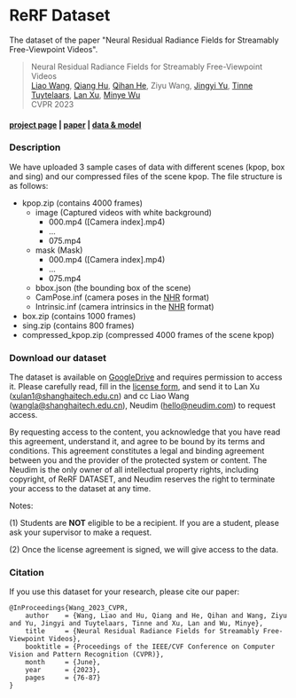 # ReRF Dataset
The dataset of the paper "Neural Residual Radiance Fields for Streamably Free-Viewpoint Videos".

> Neural Residual Radiance Fields for Streamably Free-Viewpoint Videos   
> [Liao Wang](https://aoliao12138.github.io/), [Qiang Hu](https://qianghu-huber.github.io/qianghuhomepage/), 
>[Qihan He](https://www.linkedin.com/in/qihan-he-a378a61b7/), Ziyu Wang, [Jingyi Yu](http://www.yu-jingyi.com/),
>[Tinne Tuytelaars](https://homes.esat.kuleuven.be/~tuytelaa/), [Lan Xu](https://www.xu-lan.com/index.html), [Minye Wu](https://wuminye.com/)  
> CVPR 2023
> 

#### [project page](https://aoliao12138.github.io/ReRF/) | [paper](https://arxiv.org/abs/2304.04452) | [data & model](https://github.com/aoliao12138/ReRF_Dataset)

### Description

We have uploaded 3 sample cases of data with different scenes (kpop, box and sing) and our compressed files of the scene kpop. The file structure is as follows:

- kpop.zip (contains 4000 frames)
  - image (Captured videos with white background)
    - 000.mp4 ([Camera index].mp4)
    - ...
    - 075.mp4
  - mask (Mask)
    - 000.mp4 ([Camera index].mp4)
    - ...
    - 075.mp4
  - bbox.json (the bounding box of the scene)
  - CamPose.inf (camera poses in the [NHR](https://github.com/wuminye/NHR) format)
  - Intrinsic.inf (camera intrinsics in the [NHR](https://github.com/wuminye/NHR) format)
- box.zip (contains 1000 frames)
- sing.zip (contains 800 frames)
- compressed_kpop.zip (compressed 4000 frames of the scene kpop)


### Download our dataset

The dataset is available on [GoogleDrive](https://drive.google.com/drive/folders/1nIl3wmbp10eN0X6z5W04GIZa1MNLv7i8?usp=sharing) and requires permission to access it. Please carefully read, fill in the [license form](./license.pdf), and send it to Lan Xu (xulan1@shanghaitech.edu.cn) and cc Liao Wang (wangla@shanghaitech.edu.cn), Neudim (hello@neudim.com) to request access.

By requesting access to the content, you acknowledge that you have read this agreement, understand it, and agree to be bound by its terms and conditions. This agreement constitutes a legal and binding agreement between you and the provider of the protected system or content. The Neudim is the only owner of all intellectual property rights, including copyright, of ReRF DATASET, and Neudim reserves the right to terminate your access to the dataset at any time.

Notes:

(1) Students are **NOT** eligible to be a recipient.  If you are a student, please ask your supervisor to make a request.

(2) Once the license agreement is signed, we will give access to the data.

### Citation

If you use this dataset for your research, please cite our paper:

```
@InProceedings{Wang_2023_CVPR,
    author    = {Wang, Liao and Hu, Qiang and He, Qihan and Wang, Ziyu and Yu, Jingyi and Tuytelaars, Tinne and Xu, Lan and Wu, Minye},
    title     = {Neural Residual Radiance Fields for Streamably Free-Viewpoint Videos},
    booktitle = {Proceedings of the IEEE/CVF Conference on Computer Vision and Pattern Recognition (CVPR)},
    month     = {June},
    year      = {2023},
    pages     = {76-87}
}
```



